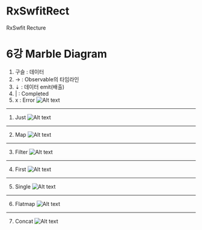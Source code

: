 # RxSwfitRect
RxSwfit Recture

6강 Marble Diagram
===========
1. 구슬 : 데이터
2. ->  : Observable의 타임라인
3. ⇣   : 데이터 emit(배출)
4. |   : Completed
5. x   : Error
![Alt text](http://reactivex.io/assets/operators/legend.png)
* * *
1. Just
![Alt text](http://reactivex.io/documentation/operators/images/just.c.png)
* * *
2. Map
![Alt text](http://reactivex.io/documentation/operators/images/map.c.png)
* * *
3. Filter
![Alt text](http://reactivex.io/documentation/operators/images/filter.c.png)
* * *
4. First
![Alt text](http://reactivex.io/documentation/operators/images/first.c.png)
* * *
5. Single
![Alt text](http://reactivex.io/documentation/operators/images/single.png)
* * *
6. Flatmap
![Alt text](http://reactivex.io/documentation/operators/images/flatmap.png)
* * *
7. Concat
![Alt text](http://reactivex.io/documentation/operators/images/concat.png)
